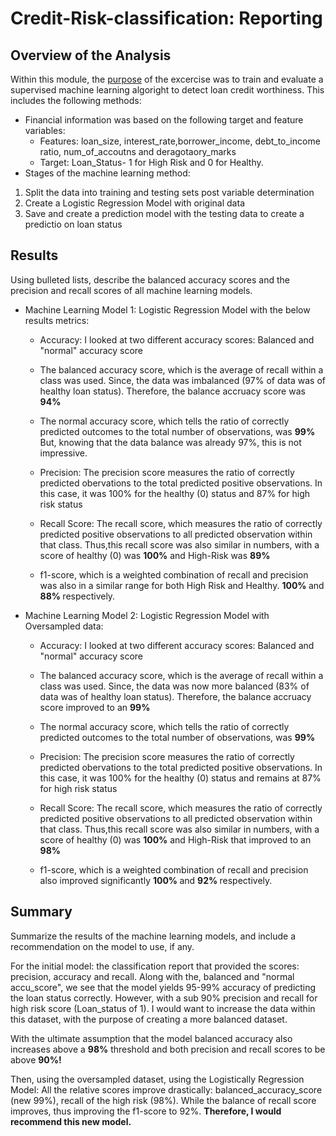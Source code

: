 # Credit-Risk-classification: Reporting

## Overview of the Analysis
Within this module, the <ins>purpose</ins> of the excercise was to train and evaluate a supervised machine learning algoright to detect loan credit worthiness. This includes the following methods:

* Financial information was based on the following  target and feature variables:
  * Features: loan_size, interest_rate,borrower_income, debt_to_income ratio, num_of_accoutns and deragotaory_marks
  * Target:  Loan_Status- 1 for High Risk and 0 for Healthy.
* Stages of the machine learning method:
1. Split the data into training and testing sets post variable determination
2. Create a Logistic Regression Model with original data
3. Save and create a prediction model with the testing data to create a predictio on loan status


## Results

Using bulleted lists, describe the balanced accuracy scores and the precision and recall scores of all machine learning models.

* Machine Learning Model 1: Logistic Regression Model with the below results metrics:
  * Accuracy: I looked at two different accuracy scores: Balanced and "normal" accuracy score
   * The balanced accuracy score, which is the average of recall within a class was used. Since, the data was imbalanced (97% of data was of healthy loan status). Therefore, the balance accruacy score was <b>94%</b>
 
   * The normal accuracy score, which tells the ratio of correctly predicted outcomes to the total number of observations, was <b>99% </b> <br>
 But, knowing that the data balance was already 97%, this is not impressive.<br>
  * Precision: The precision score measures the ratio of correctly predicted obervations to the total predicted positive observations. In this case, it was 100% for the healthy (0) status and 87% for high risk status
  * Recall Score: The recall score, which measures the ratio of correctly predicted positive observations to all predicted observation within that class. Thus,this recall score was also similar in numbers, with a score of healthy (0) was <b>100%</b> and High-Risk was <b>89%</b>
  * f1-score, which is a weighted combination of recall and precision was also in a similar range for both High Risk and Healthy. <b>100% </b> and <b>88% </b> respectively.

* Machine Learning Model 2: Logistic Regression Model with Oversampled data:
  * Accuracy: I looked at two different accuracy scores: Balanced and "normal" accuracy score
   * The balanced accuracy score, which is the average of recall within a class was used. Since, the data was now more balanced (83% of data was of healthy loan status). Therefore, the balance accruacy score improved to an <b>99%</b>
 
   * The normal accuracy score, which tells the ratio of correctly predicted outcomes to the total number of observations, was <b>99% </b> <br>
  * Precision: The precision score measures the ratio of correctly predicted obervations to the total predicted positive observations. In this case, it was 100% for the healthy (0) status and remains at 87% for high risk status
  * Recall Score: The recall score, which measures the ratio of correctly predicted positive observations to all predicted observation within that class. Thus,this recall score was also similar in numbers, with a score of healthy (0) was <b>100%</b> and High-Risk that improved to an <b>98%</b>
  * f1-score, which is a weighted combination of recall and precision also improved significantly <b>100% </b> and <b>92% </b> respectively.

## Summary

Summarize the results of the machine learning models, and include a recommendation on the model to use, if any. 

For the initial model: the classification report that provided the scores: precision, accuracy and recall. Along with the, balanced and "normal accu_score", we see that the model yields 95-99% accuracy of predicting the loan status correctly. However, with a sub 90% precision and recall for high risk score (Loan_status of 1). I would want to increase the data within this dataset, with the purpose of creating a more balanced dataset.

With the ultimate assumption that the model balanced accuracy also increases above a <b>98%</b> threshold and both precision and recall scores to be above <b>90%!</b>

Then, using the oversampled dataset, using the Logistically Regression Model: All the relative scores improve drastically:
balanced_accuracy_score (new 99%), recall of the high risk (98%). While the balance of recall score improves, thus improving the f1-score to 92%.
**Therefore, I would recommend this new model.**

